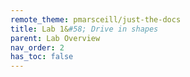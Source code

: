 ```yaml
---
remote_theme: pmarsceill/just-the-docs
title: Lab 1&#58; Drive in shapes
parent: Lab Overview
nav_order: 2
has_toc: false
---
```

